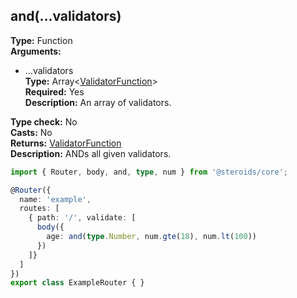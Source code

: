 ## and(...validators)

**Type:** Function  
**Arguments:**
  - ...validators  
    **Type:** Array&lt;[ValidatorFunction](../router-decorator/routedefinition/validationrule/validatorfunction)&gt;  
    **Required:** Yes  
    **Description:** An array of validators.

**Type check:** No  
**Casts:** No  
**Returns:** [ValidatorFunction](../router-decorator/routedefinition/validationrule/validatorfunction)  
**Description:** ANDs all given validators.

```ts
import { Router, body, and, type, num } from '@steroids/core';

@Router({
  name: 'example',
  routes: [
    { path: '/', validate: [
      body({
        age: and(type.Number, num.gte(18), num.lt(100))
      })
    ]}
  ]
})
export class ExampleRouter { }
```
